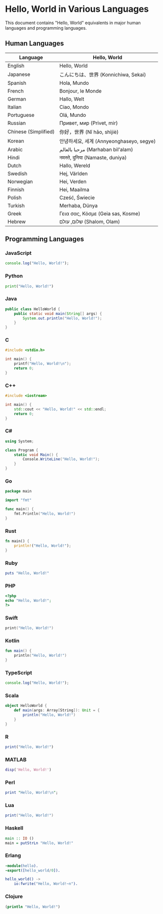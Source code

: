 # Hello, World in Various Languages

This document contains "Hello, World" equivalents in major human languages and programming languages.

## Human Languages

| Language | Hello, World |
|----------|--------------|
| English | Hello, World |
| Japanese | こんにちは、世界 (Konnichiwa, Sekai) |
| Spanish | Hola, Mundo |
| French | Bonjour, le Monde |
| German | Hallo, Welt |
| Italian | Ciao, Mondo |
| Portuguese | Olá, Mundo |
| Russian | Привет, мир (Privet, mir) |
| Chinese (Simplified) | 你好，世界 (Nǐ hǎo, shìjiè) |
| Korean | 안녕하세요, 세계 (Annyeonghaseyo, segye) |
| Arabic | مرحبا بالعالم (Marhaban bil'alam) |
| Hindi | नमस्ते, दुनिया (Namaste, duniya) |
| Dutch | Hallo, Wereld |
| Swedish | Hej, Världen |
| Norwegian | Hei, Verden |
| Finnish | Hei, Maailma |
| Polish | Cześć, Świecie |
| Turkish | Merhaba, Dünya |
| Greek | Γεια σας, Κόσμε (Geia sas, Kosme) |
| Hebrew | שלום, עולם (Shalom, Olam) |

## Programming Languages

### JavaScript
```javascript
console.log("Hello, World!");
```

### Python
```python
print("Hello, World!")
```

### Java
```java
public class HelloWorld {
    public static void main(String[] args) {
        System.out.println("Hello, World!");
    }
}
```

### C
```c
#include <stdio.h>

int main() {
    printf("Hello, World!\n");
    return 0;
}
```

### C++
```cpp
#include <iostream>

int main() {
    std::cout << "Hello, World!" << std::endl;
    return 0;
}
```

### C#
```csharp
using System;

class Program {
    static void Main() {
        Console.WriteLine("Hello, World!");
    }
}
```

### Go
```go
package main

import "fmt"

func main() {
    fmt.Println("Hello, World!")
}
```

### Rust
```rust
fn main() {
    println!("Hello, World!");
}
```

### Ruby
```ruby
puts "Hello, World!"
```

### PHP
```php
<?php
echo "Hello, World!";
?>
```

### Swift
```swift
print("Hello, World!")
```

### Kotlin
```kotlin
fun main() {
    println("Hello, World!")
}
```

### TypeScript
```typescript
console.log("Hello, World!");
```

### Scala
```scala
object HelloWorld {
    def main(args: Array[String]): Unit = {
        println("Hello, World!")
    }
}
```

### R
```r
print("Hello, World!")
```

### MATLAB
```matlab
disp('Hello, World!')
```

### Perl
```perl
print "Hello, World!\n";
```

### Lua
```lua
print("Hello, World!")
```

### Haskell
```haskell
main :: IO ()
main = putStrLn "Hello, World!"
```

### Erlang
```erlang
-module(hello).
-export([hello_world/0]).

hello_world() ->
    io:fwrite("Hello, World!~n").
```

### Clojure
```clojure
(println "Hello, World!")
```